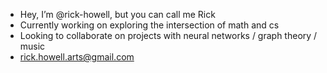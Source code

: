- Hey, I’m @rick-howell, but you can call me Rick
- Currently working on exploring the intersection of math and cs
- Looking to collaborate on projects with neural networks / graph theory / music
- rick.howell.arts@gmail.com

<!---
rick-howell/rick-howell is a ✨ special ✨ repository because its `README.md` (this file) appears on your GitHub profile.
You can click the Preview link to take a look at your changes.
--->
